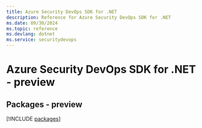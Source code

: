 ```yaml
---
title: Azure Security DevOps SDK for .NET
description: Reference for Azure Security DevOps SDK for .NET
ms.date: 09/30/2024
ms.topic: reference
ms.devlang: dotnet
ms.service: securitydevops
---
```

# Azure Security DevOps SDK for .NET - preview
## Packages - preview
[!INCLUDE [packages](security-devops-index.md)]